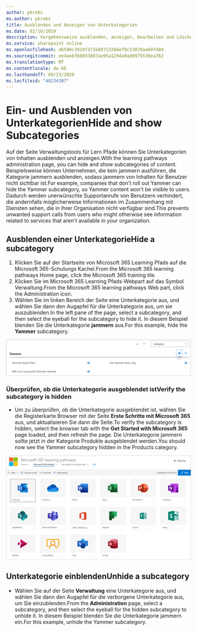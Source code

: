 ```yaml
---
author: pkrebs
ms.author: pkrebs
title: Ausblenden und Anzeigen von Unterkategorien
ms.date: 02/18/2019
description: Vorgehensweise ausblenden, anzeigen, bearbeiten und Löschen von Unterkategorien
ms.service: sharepoint online
ms.openlocfilehash: d6580c3919f373e88713266ef8c53070ae60f48d
ms.sourcegitcommit: ee4aebf60893887ae95a1294a9ad8975539ea762
ms.translationtype: MT
ms.contentlocale: de-DE
ms.lasthandoff: 09/23/2020
ms.locfileid: "48234307"
---
```

# <a name="hide-and-show-subcategories"></a><span data-ttu-id="e4ab9-103">Ein- und Ausblenden von Unterkategorien</span><span class="sxs-lookup"><span data-stu-id="e4ab9-103">Hide and show Subcategories</span></span>

<span data-ttu-id="e4ab9-104">Auf der Seite Verwaltungstools für Lern Pfade können Sie Unterkategorien von Inhalten ausblenden und anzeigen.</span><span class="sxs-lookup"><span data-stu-id="e4ab9-104">With the learning pathways administration page, you can hide and show subcategories of content.</span></span> <span data-ttu-id="e4ab9-105">Beispielsweise können Unternehmen, die kein jammern ausführen, die Kategorie jammern ausblenden, sodass jammern von Inhalten für Benutzer nicht sichtbar ist.</span><span class="sxs-lookup"><span data-stu-id="e4ab9-105">For example, companies that don’t roll out Yammer can hide the Yammer subcategory, so Yammer content won't be visible to users.</span></span> <span data-ttu-id="e4ab9-106">Dadurch werden unerwünschte Supportanrufe von Benutzern verhindert, die andernfalls möglicherweise Informationen im Zusammenhang mit Diensten sehen, die in Ihrer Organisation nicht verfügbar sind.</span><span class="sxs-lookup"><span data-stu-id="e4ab9-106">This prevents unwanted support calls from users who might otherwise see information related to services that aren't available in your organization.</span></span>

## <a name="hide-a-subcategory"></a><span data-ttu-id="e4ab9-107">Ausblenden einer Unterkategorie</span><span class="sxs-lookup"><span data-stu-id="e4ab9-107">Hide a subcategory</span></span> 

1. <span data-ttu-id="e4ab9-108">Klicken Sie auf der Startseite von Microsoft 365 Learning Pfads auf die Microsoft 365-Schulungs Kachel.</span><span class="sxs-lookup"><span data-stu-id="e4ab9-108">From the Microsoft 365 learning pathways Home page, click the Microsoft 365 training tile.</span></span>
2. <span data-ttu-id="e4ab9-109">Klicken Sie im Microsoft 365 Learning Pfads-Webpart auf das Symbol Verwaltung.</span><span class="sxs-lookup"><span data-stu-id="e4ab9-109">From the Microsoft 365 learning pathways Web part, click the Administration icon.</span></span> 
3. <span data-ttu-id="e4ab9-110">Wählen Sie im linken Bereich der Seite eine Unterkategorie aus, und wählen Sie dann den Augapfel für die Unterkategorie aus, um sie auszublenden.</span><span class="sxs-lookup"><span data-stu-id="e4ab9-110">In the left pane of the page, select a subcategory, and then select the eyeball for the subcategory to hide it.</span></span> <span data-ttu-id="e4ab9-111">In diesem Beispiel blenden Sie die Unterkategorie **jammern** aus.</span><span class="sxs-lookup"><span data-stu-id="e4ab9-111">For this example, hide the **Yammer** subcategory.</span></span>  

![cg-hidesubcat.png](media/cg-hidesubcat.png)

### <a name="verify-the-subcategory-is-hidden"></a><span data-ttu-id="e4ab9-113">Überprüfen, ob die Unterkategorie ausgeblendet ist</span><span class="sxs-lookup"><span data-stu-id="e4ab9-113">Verify the subcategory is hidden</span></span>
- <span data-ttu-id="e4ab9-114">Um zu überprüfen, ob die Unterkategorie ausgeblendet ist, wählen Sie die Registerkarte Browser mit der Seite **Erste Schritte mit Microsoft 365** aus, und aktualisieren Sie dann die Seite.</span><span class="sxs-lookup"><span data-stu-id="e4ab9-114">To verify the subcategory is hidden, select the browser tab with the **Get Started with Microsoft 365** page loaded, and then refresh the page.</span></span> <span data-ttu-id="e4ab9-115">Die Unterkategorie jammern sollte jetzt in der Kategorie Produkte ausgeblendet werden.</span><span class="sxs-lookup"><span data-stu-id="e4ab9-115">You should now see the Yammer subcategory hidden in the Products category.</span></span> 

![cg-hidesubcatrefresh.png](media/cg-hidesubcatrefresh.png)

## <a name="unhide-a-subcategory"></a><span data-ttu-id="e4ab9-117">Unterkategorie einblenden</span><span class="sxs-lookup"><span data-stu-id="e4ab9-117">Unhide a subcategory</span></span> 

- <span data-ttu-id="e4ab9-118">Wählen Sie auf der Seite **Verwaltung** eine Unterkategorie aus, und wählen Sie dann den Augapfel für die verborgene Unterkategorie aus, um Sie einzublenden.</span><span class="sxs-lookup"><span data-stu-id="e4ab9-118">From the **Administration** page, select a subcategory, and then select the eyeball for the hidden subcategory to unhide it.</span></span> <span data-ttu-id="e4ab9-119">In diesem Beispiel blenden Sie die Unterkategorie jammern ein.</span><span class="sxs-lookup"><span data-stu-id="e4ab9-119">For this example, unhide the Yammer subcategory.</span></span>